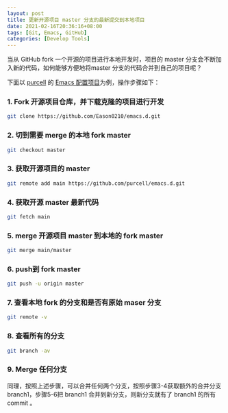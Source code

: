 ```yaml
---
layout: post
title: 更新开源项目 master 分支的最新提交到本地项目
date: 2021-02-16T20:36:16+08:00
tags: [Git, Emacs, GitHub]
categories: [Develop Tools]
---
```

当从 GitHub fork 一个开源的项目进行本地开发时，项目的 master 分支会不断加入新的代码，如何能够方便地将master 分支的代码合并到自己的项目呢？

下面以 [purcell](https://github.com/purcell) 的 [Emacs 配置项目](https://github.com/purcell/emacs.d)为例，操作步骤如下：
### 1. Fork 开源项目仓库，并下载克隆的项目进行开发
``` bash
git clone https://github.com/Eason0210/emacs.d.git
```
### 2. 切到需要 merge 的本地 fork master
``` bash
git checkout master
```
### 3. 获取开源项目的 master
``` bash
git remote add main https://github.com/purcell/emacs.d.git
```
### 4. 获取开源 master 最新代码
``` bash
git fetch main
```
### 5. merge 开源项目 master 到本地的 fork master
``` bash
git merge main/master
``` 
### 6. push到 fork master
``` bash
git push -u origin master
```
### 7. 查看本地 fork 的分支和是否有原始 maser 分支
``` bash
git remote -v
```
### 8. 查看所有的分支
``` bash
git branch -av
```
### 9. Merge 任何分支
同理，按照上述步骤，可以合并任何两个分支，按照步骤3-4获取额外的合并分支 branch1，步骤5-6把 branch1 合并到新分支，则新分支就有了 branch1 的所有 commit 。
